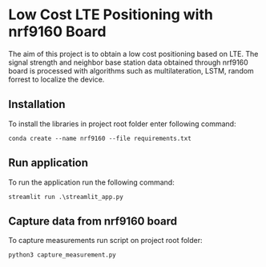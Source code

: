 
<h1>Low Cost LTE Positioning with nrf9160 Board</h1>

The aim of this project is to obtain a low cost positioning based on LTE. The signal strength and neighbor base station data obtained through nrf9160 board is processed with algorithms
such as multilateration, LSTM, random forrest to localize the device. 

<h2>Installation</h2>

To install the libraries in project root folder enter following command:

```
conda create --name nrf9160 --file requirements.txt
```

<h2>Run application</h2>

To run the application run the following command:

```
streamlit run .\streamlit_app.py
```

<h2>Capture data from nrf9160 board</h2>
To capture measurements run script on project root folder:

```
python3 capture_measurement.py
```

